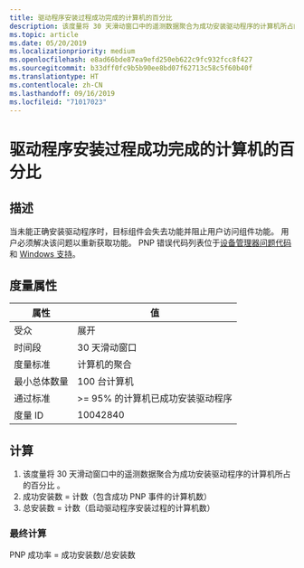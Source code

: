 ```yaml
---
title: 驱动程序安装过程成功完成的计算机的百分比
description: 该度量将 30 天滑动窗口中的遥测数据聚合为成功安装驱动程序的计算机所占的百分比
ms.topic: article
ms.date: 05/20/2019
ms.localizationpriority: medium
ms.openlocfilehash: e8ad66bde87ea9efd250eb622c9fc932fcc8f427
ms.sourcegitcommit: b33dff0fc9b5b90ee8bd07f62713c58c5f60b40f
ms.translationtype: HT
ms.contentlocale: zh-CN
ms.lasthandoff: 09/16/2019
ms.locfileid: "71017023"
---
```

# <a name="percent-of-machines-where-the-driver-install-process-completes-successfully"></a>驱动程序安装过程成功完成的计算机的百分比

## <a name="description"></a>描述

当未能正确安装驱动程序时，目标组件会失去功能并阻止用户访问组件功能。 用户必须解决该问题以重新获取功能。 PNP 错误代码列表位于[设备管理器问题代码](https://docs.microsoft.com/windows-hardware/drivers/debugger/device-manager-problem-codes)和 [Windows 支持](https://support.microsoft.com/help/310123/error-codes-in-device-manager-in-windows)。

## <a name="measure-attributes"></a>度量属性

|属性|值|
|----|----|
|受众 |展开|
|时间段 |30 天滑动窗口|
|度量标准 |计算机的聚合|
|最小总体数量 |100 台计算机|
|通过标准 |>= 95% 的计算机已成功安装驱动程序|
|度量 ID |10042840|

## <a name="calculation"></a>计算

1. 该度量将 30 天滑动窗口中的遥测数据聚合为成功安装驱动程序的计算机所占的百分比  。
2. 成功安装数 = 计数（包含成功 PNP 事件的计算机数） 
3. 总安装数 = 计数（启动驱动程序安装过程的计算机数） 

### <a name="final-calculation"></a>最终计算

PNP 成功率 = 成功安装数/总安装数 
